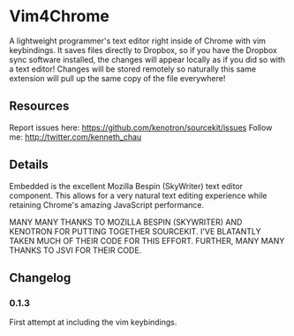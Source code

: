 Vim4Chrome
=========
A lightweight programmer's text editor right inside of Chrome with vim keybindings. It saves files directly to Dropbox, so if you have the Dropbox sync software installed, the changes will appear locally as if you did so with a text editor! Changes will be stored remotely so naturally this same extension will pull up the same copy of the file everywhere!

Resources
---------
Report issues here: https://github.com/kenotron/sourcekit/issues
Follow me: http://twitter.com/kenneth_chau

Details
-------
Embedded is the excellent Mozilla Bespin (SkyWriter) text editor component. This allows for a very natural text editing experience while retaining Chrome's amazing JavaScript performance.

MANY MANY THANKS TO MOZILLA BESPIN (SKYWRITER) AND KENOTRON FOR PUTTING TOGETHER SOURCEKIT.  I'VE BLATANTLY TAKEN MUCH OF THEIR CODE FOR THIS EFFORT.
FURTHER, MANY MANY THANKS TO JSVI FOR THEIR CODE.

Changelog
---------

### 0.1.3 ###
First attempt at including the vim keybindings.
